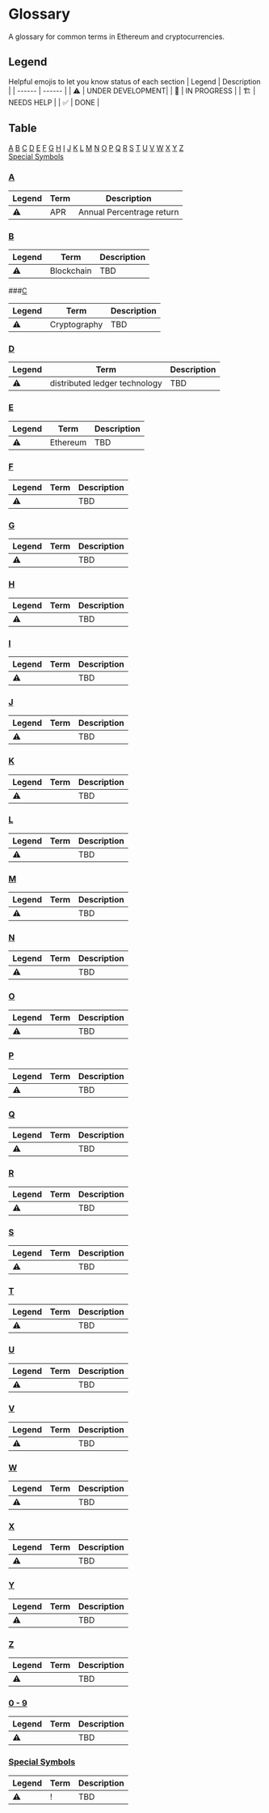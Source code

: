 # Glossary

A glossary for common terms in Ethereum and cryptocurrencies.

## Legend

Helpful emojis to let you know status of each section
| Legend | Description |
| ------ | ------ |
| ⚠️                     | UNDER DEVELOPMENT|
| 👷                    | IN PROGRESS      |
| 🏗️                    | NEEDS HELP       |
| ✅                    | DONE             |

## Table

[A](###a) [B](###b) [C](###c) [D](###d) [E](###e) [F](###f) [G](###g) [H](###h) [I](###i) [J](###j) [K](###k) [L](###l) [M](###m) [N](###n) [O](###o) [P](###p) [Q](###q) [R](###r) [S](###s) [T](###r) [U](###u) [V](###v) [W](###w) [X](###x) [Y](###y) [Z](###z) \
[Special Symbols](##special-symbols)

### [A](##table)

| Legend | Term | Description |
| ------ | ------ |------ |
| ⚠️ | APR |Annual Percentrage return |

### [B](##table)

| Legend | Term | Description |
| ------ | ------ |------ |
| ⚠️ | Blockchain | TBD |

###[C](##table)

| Legend | Term | Description |
| ------ | ------ |------ |
| ⚠️ | Cryptography | TBD |

### [D](##table)

| Legend | Term | Description |
| ------ | ------ |------ |
| ⚠️ | distributed ledger technology | TBD |

### [E](##table)

| Legend | Term | Description |
| ------ | ------ |------ |
| ⚠️ | Ethereum  | TBD |

### [F](##tables)

| Legend | Term | Description |
| ------ | ------ |------ |
| ⚠️ |  | TBD |

### [G](##tables)

| Legend | Term | Description |
| ------ | ------ |------ |
| ⚠️ |  | TBD |

### [H](##tables)

| Legend | Term | Description |
| ------ | ------ |------ |
| ⚠️ |  | TBD |

### [I](##tables)

| Legend | Term | Description |
| ------ | ------ |------ |
| ⚠️ |  | TBD |

### [J](##tables)

| Legend | Term | Description |
| ------ | ------ |------ |
| ⚠️ |  | TBD |

### [K](##tables)

| Legend | Term | Description |
| ------ | ------ |------ |
| ⚠️ |  | TBD |

### [L](##tables)

| Legend | Term | Description |
| ------ | ------ |------ |
| ⚠️ |  | TBD |

### [M](##tables)

| Legend | Term | Description |
| ------ | ------ |------ |
| ⚠️ |  | TBD |

### [N](##tables)

| Legend | Term | Description |
| ------ | ------ |------ |
| ⚠️ |  | TBD |

### [O](##tables)

| Legend | Term | Description |
| ------ | ------ |------ |
| ⚠️ |  | TBD |

### [P](##tables)

| Legend | Term | Description |
| ------ | ------ |------ |
| ⚠️ |  | TBD |

### [Q](##table)

| Legend | Term | Description |
| ------ | ------ |------ |
| ⚠️ |  | TBD |

### [R](##table)

| Legend | Term | Description |
| ------ | ------ |------ |
| ⚠️ |  | TBD |

### [S](##table)

| Legend | Term | Description |
| ------ | ------ |------ |
| ⚠️ |  | TBD |

### [T](##table)

| Legend | Term | Description |
| ------ | ------ |------ |
| ⚠️ |  | TBD |

### [U](##table)

| Legend | Term | Description |
| ------ | ------ |------ |
| ⚠️ |  | TBD |

### [V](##table)

| Legend | Term | Description |
| ------ | ------ |------ |
| ⚠️ |  | TBD |

### [W](##table)

| Legend | Term | Description |
| ------ | ------ |------ |
| ⚠️ |  | TBD |

### [X](##table)

| Legend | Term | Description |
| ------ | ------ |------ |
| ⚠️ |  | TBD |

### [Y](##table)

| Legend | Term | Description |
| ------ | ------ |------ |
| ⚠️ |  | TBD |

### [Z](##table)

| Legend | Term | Description |
| ------ | ------ |------ |
| ⚠️ |  | TBD |

### [0 - 9](##table)

| Legend | Term | Description |
| ------ | ------ |------ |
| ⚠️ |  | TBD |

### [Special Symbols](##table)

| Legend | Term | Description |
| ------ | ------ |------ |
| ⚠️ | !  | TBD |